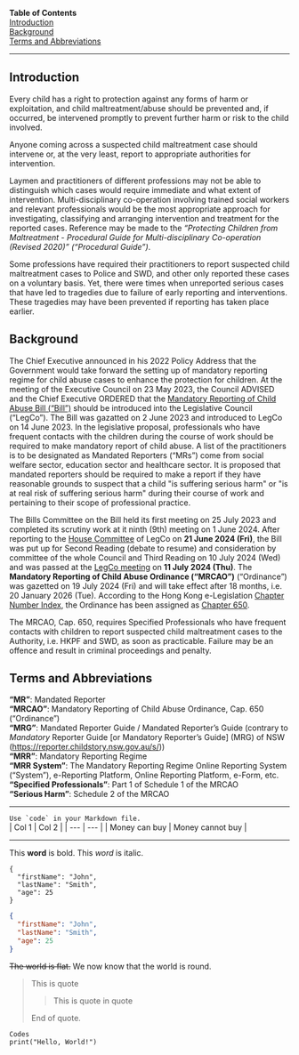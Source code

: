 **Table of Contents**  
[Introduction](#introduction)  
[Background](#background)  
[Terms and Abbreviations](#terms-and-abbreviations)

---

## Introduction

Every child has a right to protection against any forms of harm or exploitation, and child maltreatment/abuse should be prevented and, if occurred, be intervened promptly to prevent further harm or risk to the child involved.

Anyone coming across a suspected child maltreatment case should intervene or, at the very least, report to appropriate authorities for intervention.

Laymen and practitioners of different professions may not be able to distinguish which cases would require immediate and what extent of intervention.  Multi-disciplinary co-operation involving trained social workers and relevant professionals would be the most appropriate approach for investigating, classifying and arranging intervention and treatment for the reported cases.  Reference may be made to the *“Protecting Children from Maltreatment - Procedural Guide for Multi-disciplinary Co-operation (Revised 2020)” (“Procedural Guide”)*.

Some professions have required their practitioners to report suspected child maltreatment cases to Police and SWD, and other only reported these cases on a voluntary basis.  Yet, there were times when unreported serious cases that have led to tragedies due to failure of early reporting and interventions.  These tragedies may have been prevented if reporting has taken place earlier.


## Background

The Chief Executive announced in his 2022 Policy Address that the Government would take forward the setting up of mandatory reporting regime for child abuse cases to enhance the protection for children.  At the meeting of the Executive Council on 23 May 2023, the
Council ADVISED and the Chief Executive ORDERED that the [Mandatory Reporting of Child Abuse Bill (“Bill”)](https://www.legco.gov.hk/en/legco-business/council/bills.html?bill_key=10001&session=2024) should be introduced into the Legislative Council (“LegCo”).  The Bill was gazatted on 2 June 2023 and introduced to LegCo on 14 June 2023.  In the legislative proposal, professionals who have frequent contacts with the children during the course of work should be required to make mandatory report of child abuse.  A list of the practitioners is to be designated as Mandated Reporters (“MRs”) come from social welfare sector, education sector and healthcare sector.  It is proposed that mandated reporters should be required to make a report if they have reasonable grounds to suspect that a child "is suffering serious harm" or "is at real risk of suffering serious harm" during their course of work and pertaining to their scope of professional practice. 

The Bills Committee on the Bill held its first meeting on 25 July 2023 and completed its scrutiny work at it ninth (9th) meeting on 1 June 2024.  After reporting to the [House Committee](https://www.legco.gov.hk/yr2024/english/hc/agenda/hc20240621.htm) of LegCo on **21 June 2024 (Fri)**, the Bill was put up for Second Reading (debate to resume) and consideration by committee of the whole Council and Third Reading on 10 July 2024 (Wed) and was passed at the [LegCo meeting](https://www.legco.gov.hk/en/legco-business/council/council-meetings.html#schedule&cm20240710) on **11 July 2024 (Thu)**.  The **Mandatory Reporting of Child Abuse Ordinance (“MRCAO”)** (“Ordinance”) was gazetted on 19 July 2024 (Fri) and will take effect after 18 months, i.e. 20 January 2026 (Tue).  According to the Hong Kong e-Legislation [Chapter Number Index](https://www.elegislation.gov.hk/index/chapternumber?TYPE=1&TYPE=2&TYPE=3&LANGUAGE=E), the Ordinance has been assigned as [Chapter 650](https://www.elegislation.gov.hk/hk/cap650).

The MRCAO, Cap. 650, requires Specified Professionals who have frequent contacts with children to report suspected child maltreatment cases to the Authority, i.e. HKPF and SWD, as soon as practicable.  Failure may be an offence and result in criminal proceedings and penalty.

## Terms and Abbreviations

**“MR”**: Mandated Reporter  
**“MRCAO”**: Mandatory Reporting of Child Abuse Ordinance, Cap. 650 (“Ordinance”)  
**“MRG”**: Mandated Reporter Guide / Mandated Reporter’s Guide (contrary to *Mandatory* Reporter Guide [or Mandatory Reporter’s Guide] (MRG) of NSW (https://reporter.childstory.nsw.gov.au/s/))  
**“MRR”**: Mandatory Reporting Regime  
**“MRR System”**: The Mandatory Reporting Regime Online Reporting System (“System”), e-Reporting Platform, Online Reporting Platform, e-Form, etc.  
**“Specified Professionals”**: Part 1 of Schedule 1 of the MRCAO  
**“Serious Harm”**: Schedule 2 of the MRCAO  

<hr>

``Use `code` in your Markdown file.``  
| Col 1 | Col 2 |
| --- | --- |
| Money can buy | Money cannot buy |

---

This **word** is bold.  This <em>word</em> is italic.
```
{
  "firstName": "John",
  "lastName": "Smith",
  "age": 25
}
```

```json
{
  "firstName": "John",
  "lastName": "Smith",
  "age": 25
}
```

~~The world is flat.~~  We now know that the world is round.

> This is quote
>
>> This is quote in quote
>
> End of quote.
>

```
Codes  
print("Hello, World!")
```
